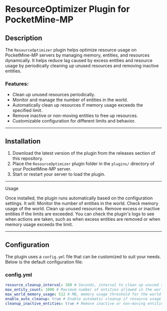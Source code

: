 # ResourceOptimizer Plugin for PocketMine-MP

## Description

The `ResourceOptimizer` plugin helps optimize resource usage on PocketMine-MP servers by managing memory, entities, and resources dynamically. It helps reduce lag caused by excess entities and resource usage by periodically cleaning up unused resources and removing inactive entities.

### Features:
- Clean up unused resources periodically.
- Monitor and manage the number of entities in the world.
- Automatically clean up resources if memory usage exceeds the specified limit.
- Remove inactive or non-moving entities to free up resources.
- Customizable configuration for different limits and behavior.

---

## Installation

1. Download the latest version of the plugin from the releases section of this repository.
2. Place the `ResourceOptimizer` plugin folder in the `plugins/` directory of your PocketMine-MP server.
3. Start or restart your server to load the plugin.

---

Usage

Once installed, the plugin runs automatically based on the configuration settings. It will:
Monitor the number of entities in the world.
Check memory usage of the world.
Clean up unused resources.
Remove excess or inactive entities if the limits are exceeded.
You can check the plugin's logs to see when actions are taken, such as when excess entities are removed or when memory usage exceeds the limit.

---

## Configuration

The plugin uses a `config.yml` file that can be customized to suit your needs. Below is the default configuration file:

### **config.yml**

```yaml
resource_cleanup_interval: 300 # Seconds, interval to clean up unused resources
max_entity_count: 1000 # Maximum number of entities allowed in the world before warning
max_world_memory_usage: 512 # MB, memory usage threshold for the world before warning
enable_auto_cleanup: true # Enable automatic cleanup if resource usage exceeds limits
cleanup_inactive_entities: true # Remove inactive or non-moving entities
